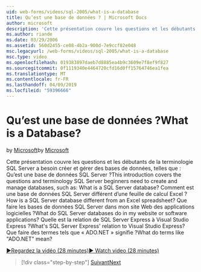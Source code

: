 ```yaml
---
uid: web-forms/videos/sql-2005/what-is-a-database
title: Qu’est une base de données ? | Microsoft Docs
author: microsoft
description: 'Cette présentation couvre les questions et les débutants de la terminologie SQL Server a besoin créer et gérer des bases de données, telles que : Qu’est une base de données SQL Server ? Comment faire...'
ms.author: riande
ms.date: 03/29/2006
ms.assetid: 560d2455-ce08-4b2a-900d-7e9ccf82e048
msc.legacyurl: /web-forms/videos/sql-2005/what-is-a-database
msc.type: video
ms.openlocfilehash: 019383897daeb7d8885ea4b9c3609e7f8ef9f827
ms.sourcegitcommit: 0f1119340e4464720cfd16d0ff15764746ea1fea
ms.translationtype: MT
ms.contentlocale: fr-FR
ms.lasthandoff: 04/09/2019
ms.locfileid: "59396666"
---
```

# <a name="what-is-a-database"></a><span data-ttu-id="8ef35-105">Qu’est une base de données ?</span><span class="sxs-lookup"><span data-stu-id="8ef35-105">What is a Database?</span></span>

<span data-ttu-id="8ef35-106">by [Microsoft](https://github.com/microsoft)</span><span class="sxs-lookup"><span data-stu-id="8ef35-106">by [Microsoft](https://github.com/microsoft)</span></span>

<span data-ttu-id="8ef35-107">Cette présentation couvre les questions et les débutants de la terminologie SQL Server a besoin créer et gérer des bases de données, telles que : Qu’est une base de données SQL Server ?</span><span class="sxs-lookup"><span data-stu-id="8ef35-107">This introduction covers the questions and terminology SQL Server beginners need to create and manage databases, such as: What is a SQL Server database?</span></span> <span data-ttu-id="8ef35-108">Comment est une base de données SQL Server différent d’une feuille de calcul Excel ?</span><span class="sxs-lookup"><span data-stu-id="8ef35-108">How is a SQL Server database different from an Excel spreadsheet?</span></span> <span data-ttu-id="8ef35-109">Que faire les bases de données SQL Server dans mon site Web des applications logicielles ?</span><span class="sxs-lookup"><span data-stu-id="8ef35-109">What do SQL Server databases do in my website or software applications?</span></span> <span data-ttu-id="8ef35-110">Quelle est la relation de SQL Server Express à Visual Studio Express ?</span><span class="sxs-lookup"><span data-stu-id="8ef35-110">What's SQL Server Express' relation to Visual Studio Express?</span></span> <span data-ttu-id="8ef35-111">Que faire des termes tels que « ADO.NET » signifie ?</span><span class="sxs-lookup"><span data-stu-id="8ef35-111">What do terms like "ADO.NET" mean?</span></span>

[<span data-ttu-id="8ef35-112">&#9654;Regardez la vidéo (28 minutes)</span><span class="sxs-lookup"><span data-stu-id="8ef35-112">&#9654; Watch video (28 minutes)</span></span>](https://channel9.msdn.com/Blogs/ASP-NET-Site-Videos/what-is-a-database)

> [!div class="step-by-step"]
> [<span data-ttu-id="8ef35-113">Suivant</span><span class="sxs-lookup"><span data-stu-id="8ef35-113">Next</span></span>](understanding-database-tables-and-records.md)
